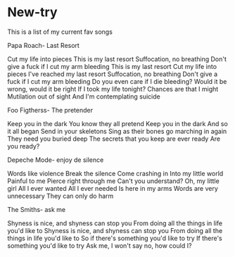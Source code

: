 # New-try
This is a list of my current fav songs

Papa Roach- Last Resort

Cut my life into pieces This is my last resort Suffocation, no breathing 
Don't give a fuck if I cut my arm bleeding This is my last resort 
Cut my life into pieces I've reached my last resort Suffocation, no breathing 
Don't give a fuck if I cut my arm bleeding Do you even care if I die bleeding? 
Would it be wrong, would it be right If I took my life tonight? 
Chances are that I might Mutilation out of sight 
And I'm contemplating suicide

Foo Figtherss- The pretender

Keep you in the dark You know they all pretend 
Keep you in the dark And so it all began 
Send in your skeletons Sing as their bones go marching in again 
They need you buried deep The secrets that you keep are ever ready 
Are you ready?

Depeche Mode- enjoy de silence

Words like violence
Break the silence
Come crashing in
Into my little world
Painful to me
Pierce right through me
Can't you understand?
Oh, my little girl
All I ever wanted
All I ever needed
Is here in my arms
Words are very unnecessary
They can only do harm

The Smiths- ask me 

Shyness is nice, and shyness can stop you
From doing all the things in life you'd like to
Shyness is nice, and shyness can stop you
From doing all the things in life you'd like to
So if there's something you'd like to try
If there's something you'd like to try
Ask me, I won't say no, how could I?
